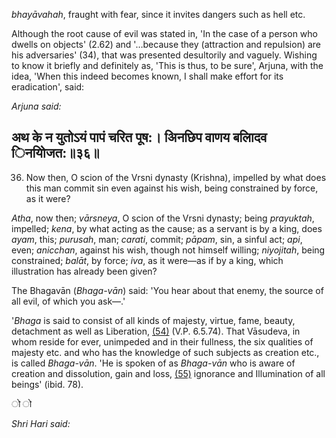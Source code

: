 *bhayāvahah*, fraught with fear, since it invites dangers such as hell etc.

Although the root cause of evil was stated in, 'In the case of a person who dwells on objects' (2.62) and '…because they (attraction and repulsion) are his adversaries' (34), that was presented desultorily and vaguely. Wishing to know it briefly and definitely as, 'This is thus, to be sure', Arjuna, with the idea, 'When this indeed becomes known, I shall make effort for its eradication', said:

*Arjuna said:*

## अथ के न युतोऽयं पापं चरित पूष:। अिनछिप वाणय बलािदव िनयोिजत:॥३६॥

36. Now then, O scion of the Vrsni dynasty (Krishna), impelled by what does this man commit sin even against his wish, being constrained by force, as it were?

*Atha*, now then; *vārsneya*, O scion of the Vrsni dynasty; being *prayuktah*, impelled; *kena*, by what acting as the cause; as a servant is by a king, does *ayam*, this; *purusah*, man; *carati*, commit; *pāpam*, sin, a sinful act; *api*, even; *anicchan*, against his wish, though not himself willing; *niyojitah*, being constrained; *balāt*, by force; *iva*, as it were—as if by a king, which illustration has already been given?

The Bhagavān (*Bhaga-vān*) said: 'You hear about that enemy, the source of all evil, of which you ask—.'

'*Bhaga* is said to consist of all kinds of majesty, virtue, fame, beauty, detachment as well as Liberation, [\(54\)](#page--1-0) (V.P. 6.5.74). That Vāsudeva, in whom reside for ever, unimpeded and in their fullness, the six qualities of majesty etc. and who has the knowledge of such subjects as creation etc., is called *Bhaga-vān*. 'He is spoken of as *Bhaga-vān* who is aware of creation and dissolution, gain and loss, [\(55\)](#page--1-1) ignorance and Illumination of all beings' (ibid. 78).

ो ो

*Shri Hari said:*